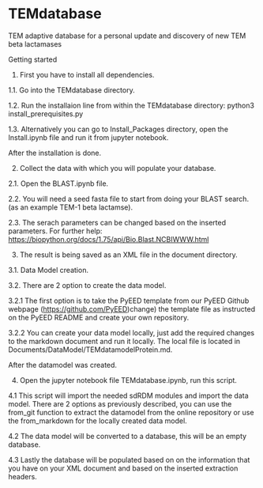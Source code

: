 # TEMdatabase
TEM adaptive database for a personal update and discovery of new TEM beta lactamases


Getting started

1. First you have to install all dependencies.
    
1.1. Go into the TEMdatabase directory.

1.2. Run the installaion line from within the TEMdatabase directory: python3 install_prerequisites.py 

1.3. Alternatively you can go to Install_Packages directory, open the Install.ipynb file and run it from jupyter notebook.

After the installation is done.

2. Collect the data with which you will populate your database.
  
2.1. Open the BLAST.ipynb file.

2.2. You will need a seed fasta file to start from doing your BLAST search.(as an example TEM-1 beta lactamse).

2.3. The serach parameters can be changed based on the inserted parameters. For further help:
      https://biopython.org/docs/1.75/api/Bio.Blast.NCBIWWW.html
      
3. The result is being saved as an XML file in the document directory.

3.1. Data Model creation.
    
3.2. There are 2 option to create the data model.

3.2.1 The first option is to take the PyEED template from our PyEED Github webpage (https://github.com/PyEED)change) the template file as instructed on the PyEED README and create your own repository.

3.2.2 You can create your data model locally, just add the required changes to the markdown document and run it locally. The local file is located in Documents/DataModel/TEMdatamodelProtein.md.

After the datamodel was created.

4.    Open the jupyter notebook file TEMdatabase.ipynb, run this script.
    
4.1   This script will import the needed sdRDM modules and import the data model. There are 2 options as previously described, you can use the from_git function to extract the datamodel from the online repository or use the from_markdown for the locally created data model.
      
4.2   The data model will be converted to a database, this will be an empty database.

4.3   Lastly the database will be populated based on on the information that you have on your XML document
      and based on the inserted extraction headers.
